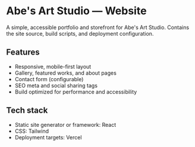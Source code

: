 # Abe's Art Studio — Website

A simple, accessible portfolio and storefront for Abe's Art Studio. Contains the site source, build scripts, and deployment configuration.

## Features
- Responsive, mobile-first layout
- Gallery, featured works, and about pages
- Contact form (configurable)
- SEO meta and social sharing tags
- Build optimized for performance and accessibility

## Tech stack
- Static site generator or framework: React
- CSS: Tailwind
- Deployment targets: Vercel